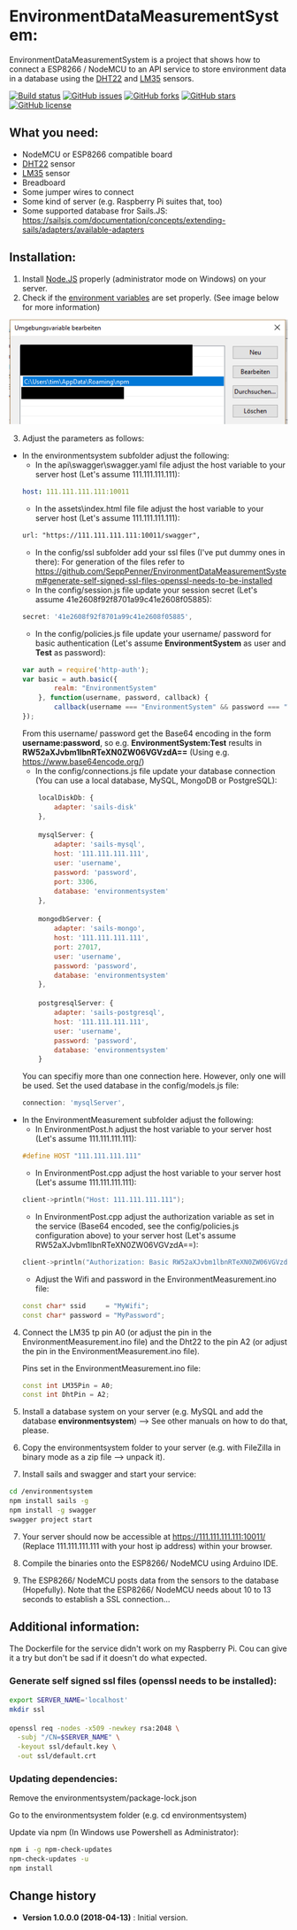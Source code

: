 # EnvironmentDataMeasurementSystem:

EnvironmentDataMeasurementSystem is a project that shows how to connect a ESP8266 / NodeMCU to an API service to store environment data in a database using the [DHT22](https://funduino.de/anleitung-dht11-dht22) and [LM35](https://funduino.de/anleitung-temperatur-messen-lm35) sensors.

[![Build status](https://ci.appveyor.com/api/projects/status/keo3do1q4qrdyp37?svg=true)](https://ci.appveyor.com/project/SeppPenner/environmentdatameasurementsystem)
[![GitHub issues](https://img.shields.io/github/issues/SeppPenner/EnvironmentDataMeasurementSystem.svg)](https://github.com/SeppPenner/EnvironmentDataMeasurementSystem/issues)
[![GitHub forks](https://img.shields.io/github/forks/SeppPenner/EnvironmentDataMeasurementSystem.svg)](https://github.com/SeppPenner/EnvironmentDataMeasurementSystem/network)
[![GitHub stars](https://img.shields.io/github/stars/SeppPenner/EnvironmentDataMeasurementSystem.svg)](https://github.com/SeppPenner/EnvironmentDataMeasurementSystem/stargazers)
[![GitHub license](https://img.shields.io/badge/license-AGPL-blue.svg)](https://raw.githubusercontent.com/SeppPenner/EnvironmentDataMeasurementSystem/master/License.txt)

## What you need:
* NodeMCU or ESP8266 compatible board
* [DHT22](https://funduino.de/anleitung-dht11-dht22) sensor
* [LM35](https://funduino.de/anleitung-temperatur-messen-lm35) sensor
* Breadboard
* Some jumper wires to connect
* Some kind of server (e.g. Raspberry Pi suites that, too)
* Some supported database fror Sails.JS: https://sailsjs.com/documentation/concepts/extending-sails/adapters/available-adapters

## Installation:
1. Install [Node.JS](https://nodejs.org/en/download/) properly (administrator mode on Windows) on your server.
2. Check if the [environment variables](https://www.nextofwindows.com/windows-quick-tip-how-to-find-out-all-my-environment-variables) are set properly. (See image below for more information)

![Screenshot of the environment variables](https://github.com/SeppPenner/EnvironmentDataMeasurementSystem/blob/master/Environment_Variables.png "Screenshot of the environment variables")

3. Adjust the parameters as follows:
* In the environmentsystem subfolder adjust the following:
	* In the api\swagger\swagger.yaml file adjust the host variable to your server host (Let's assume 111.111.111.111):
	```yaml
	host: 111.111.111.111:10011
	```
	* In the assets\index.html file file adjust the host variable to your server host (Let's assume 111.111.111.111):
	```html
	url: "https://111.111.111.111:10011/swagger",
	```
	* In the config/ssl subfolder add your ssl files (I've put dummy ones in there):
	For generation of the files refer to https://github.com/SeppPenner/EnvironmentDataMeasurementSystem#generate-self-signed-ssl-files-openssl-needs-to-be-installed
	* In the config/session.js file update your session secret (Let's assume 41e2608f92f8701a99c41e2608f05885):
	```javascript
	secret: '41e2608f92f8701a99c41e2608f05885',
	```
	* In the config/policies.js file update your username/ password for basic authentication (Let's assume **EnvironmentSystem** as user and **Test** as password):
	```javascript
	var auth = require('http-auth');
	var basic = auth.basic({
			realm: "EnvironmentSystem"
		}, function(username, password, callback) {
			callback(username === "EnvironmentSystem" && password === "Test");
	});
	```
	From this username/ password get the Base64 encoding in the form **username:password**, so e.g. **EnvironmentSystem:Test** results in **RW52aXJvbm1lbnRTeXN0ZW06VGVzdA==** (Using e.g. https://www.base64encode.org/)
	* In the config/connections.js file update your database connection (You can use a local database, MySQL, MongoDB or PostgreSQL):
	```javascript
		localDiskDb: {
			adapter: 'sails-disk'
		},

		mysqlServer: {
			adapter: 'sails-mysql',
			host: '111.111.111.111',
			user: 'username',
			password: 'password',
			port: 3306,
			database: 'environmentsystem'
		},

		mongodbServer: {
			adapter: 'sails-mongo',
			host: '111.111.111.111',
			port: 27017,
			user: 'username',
			password: 'password',
			database: 'environmentsystem'
		},

		postgresqlServer: {
			adapter: 'sails-postgresql',
			host: '111.111.111.111',
			user: 'username',
			password: 'password',
			database: 'environmentsystem'
		}
	```
	You can specifiy more than one connection here. However, only one will be used. Set the used database in the config/models.js file:
	```javascript
	connection: 'mysqlServer',
	```
* In the EnvironmentMeasurement subfolder adjust the following:
	* In EnvironmentPost.h adjust the host variable to your server host (Let's assume 111.111.111.111): 
	```cpp
	#define HOST "111.111.111.111"
	```
	* In EnvironmentPost.cpp adjust the host variable to your server host (Let's assume 111.111.111.111):
	```cpp
	client->println("Host: 111.111.111.111");
	```
	* In EnvironmentPost.cpp adjust the authorization variable as set in the service (Base64 encoded, see the config/policies.js configuration above) to your server host (Let's assume RW52aXJvbm1lbnRTeXN0ZW06VGVzdA==):
	```cpp
	client->println("Authorization: Basic RW52aXJvbm1lbnRTeXN0ZW06VGVzdA==");
	```
	* Adjust the Wifi and password in the EnvironmentMeasurement.ino file:
	```cpp
	const char* ssid     = "MyWifi"; 
	const char* password = "MyPassword"; 
	```

4. Connect the LM35 tp pin A0 (or adjust the pin in the EnvironmentMeasurement.ino file) and the Dht22 to the pin A2 (or adjust the pin in the EnvironmentMeasurement.ino file).

	Pins set in the EnvironmentMeasurement.ino file:
	```cpp
	const int LM35Pin = A0;
	const int DhtPin = A2;
	```
	
5. Install a database system on your server (e.g. MySQL and add the database **environmentsystem**) --> See other manuals on how to do that, please.

5. Copy the environmentsystem folder to your server (e.g. with FileZilla in binary mode as a zip file --> unpack it).

6. Install sails and swagger and start your service:
```bash
cd /environmentsystem
npm install sails -g
npm install -g swagger
swagger project start
```

7. Your server should now be accessible at https://111.111.111.111:10011/ (Replace 111.111.111.111 with your host ip address) within your browser.

8. Compile the binaries onto the ESP8266/ NodeMCU using Arduino IDE.

9. The ESP8266/ NodeMCU posts data from the sensors to the database (Hopefully). Note that the ESP8266/ NodeMCU needs about 10 to 13 seconds to establish a SSL connection...

## Additional information:
The Dockerfile for the service didn't work on my Raspberry Pi. Cou can give it a try but don't be sad if it doesn't do what expected.

### Generate self signed ssl files (openssl needs to be installed):

```bash
export SERVER_NAME='localhost'
mkdir ssl

openssl req -nodes -x509 -newkey rsa:2048 \
  -subj "/CN=$SERVER_NAME" \
  -keyout ssl/default.key \
  -out ssl/default.crt
```

### Updating dependencies:
Remove the environmentsystem/package-lock.json

Go to the environmentsystem folder (e.g. cd environmentsystem)
	
Update via npm (In Windows use Powershell as Administrator):
```bash
npm i -g npm-check-updates
npm-check-updates -u
npm install
```

Change history
--------------
* **Version 1.0.0.0 (2018-04-13)** : Initial version.
